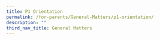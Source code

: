 ```yaml
---
title: P1 Orientation
permalink: /for-parents/General-Matters/p1-orientation/
description: ""
third_nav_title: General Matters
---
```

